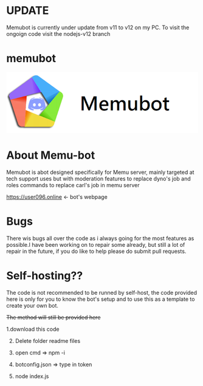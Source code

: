 # UPDATE

Memubot is currently under update from v11 to v12 on my PC. To visit the ongoign code visit the nodejs-v12 branch

# memubot
![](readmefiles/memu-bot-banner.png)

# About Memu-bot

Memubot is abot designed specifically for Memu server, mainly targeted at tech support uses but with moderation features to replace dyno's job and roles commands to replace carl's job in memu server

https://user096.online <- bot's webpage

# Bugs

There wis bugs all over the code as i always going for the most features as possible.I have been working on to repair some already, but still a lot of repair in the future, if you do like to help please do submit pull requests.

# Self-hosting??

The code is not recommended to be runned by self-host, the code provided here is only for you to know the bot's setup and to use this as a template to create your own bot.

~~The method will still be provided here~~

1.download this code

2. Delete folder readme files

3. open cmd => npm -i

4. botconfig.json => type in token

5. node index.js
